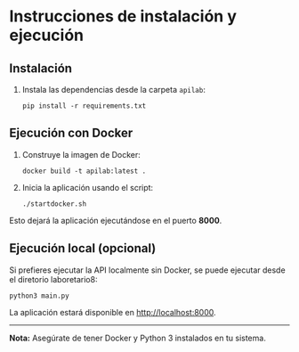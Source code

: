 # Instrucciones de instalación y ejecución

## Instalación

1. Instala las dependencias desde la carpeta `apilab`:
   ```
   pip install -r requirements.txt
   ```

## Ejecución con Docker

1. Construye la imagen de Docker:
   ```
   docker build -t apilab:latest .
   ```

2. Inicia la aplicación usando el script:
   ```
   ./startdocker.sh
   ```

Esto dejará la aplicación ejecutándose en el puerto **8000**.

## Ejecución local (opcional)

Si prefieres ejecutar la API localmente sin Docker, se puede ejecutar desde el diretorio laboretario8:
```
python3 main.py
```

La aplicación estará disponible en [http://localhost:8000](http://localhost:8000).

---

**Nota:** Asegúrate de tener Docker y Python 3 instalados en tu sistema.